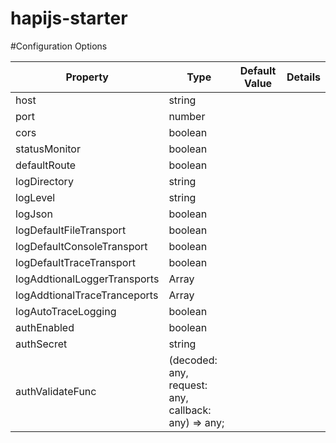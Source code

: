 # hapijs-starter

#Configuration Options

| Property  | Type  | Default Value  | Details |
|---|---|---|---|
| host  | string  |   |   |
| port  | number  |   |   |
| cors  | boolean  |   |   |
| statusMonitor  | boolean  |   |   |
| defaultRoute  | boolean  |   |   |
| logDirectory  | string  |   |   |
| logLevel  | string  |   |   |
| logJson  | boolean  |   |   |
| logDefaultFileTransport  | boolean  |   |   |
| logDefaultConsoleTransport  | boolean  |   |   |
| logDefaultTraceTransport  | boolean  |   |   |
| logAddtionalLoggerTransports  | Array<any>  |   |   |
| logAddtionalTraceTranceports  | Array<any>  |   |   |
| logAutoTraceLogging  | boolean  |   |   |
| authEnabled  | boolean  |   |   |
| authSecret  | string  |   |   |
| authValidateFunc  | (decoded: any, request: any, callback: any) => any;  |   |   |
